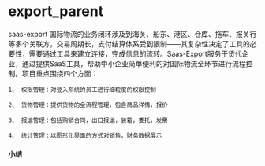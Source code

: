 # export_parent
saas-export
​	国际物流的业务闭环涉及到海关、船东、港区、仓库、拖车、报关行等多个关联方，交易周期长，支付结算体系受到限制——其复杂性决定了工具的必要性，需要通过工具来建立连接，完成信息的流转。Saas-Export服务于货代企业，通过提供SaaS工具，帮助中小企业简单便利的对国际物流全环节进行流程控制。项目重点围绕四个方面：



```
1、 权限管理：对登入系统的员工进行细粒度的权限控制 

2、 货物管理：提供货物的全流程管理，包含商品详情，报价

3、 报运管理：包括购销合同，出口报运，装箱，委托，发票

4、 统计管理：以图形化界面的方式对销售，财务数据展示
```

#### 小结